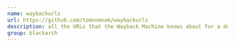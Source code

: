 ```yaml
---
name: waybackurls
url: https://github.com/tomnomnom/waybackurls
description: all the URLs that the Wayback Machine knows about for a domain. URL : https://github.com/tomnomnom/waybackurls Groups : blackarch blackarch-recon
group: blackarch
---
```

